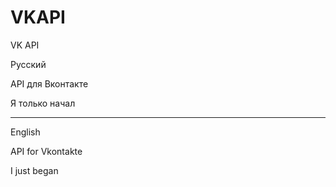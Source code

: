 # VKAPI
 VK API

Русский

API для Вконтакте

Я только начал


----------

English

API for Vkontakte

I just began

